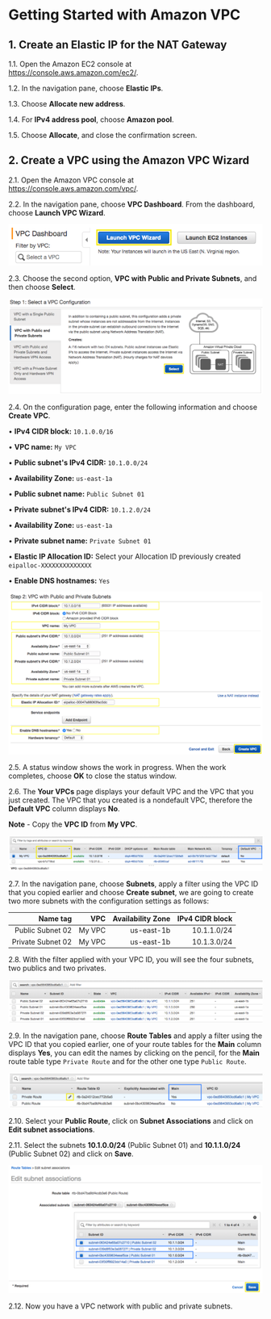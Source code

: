 # Getting Started with Amazon VPC

## 1. Create an Elastic IP for the NAT Gateway

1.1\. Open the Amazon EC2 console at https://console.aws.amazon.com/ec2/.

1.2\. In the navigation pane, choose **Elastic IPs**.

1.3\. Choose **Allocate new address**.

1.4\. For **IPv4 address pool**, choose **Amazon pool**.

1.5\. Choose **Allocate**, and close the confirmation screen.

## 2. Create a VPC using the Amazon VPC Wizard

2.1\. Open the Amazon VPC console at https://console.aws.amazon.com/vpc/.

2.2\. In the navigation pane, choose **VPC Dashboard**. From the dashboard, choose **Launch VPC Wizard**.

![Launch VPC Wizard](../images/launch-vpc-wizard.png)

2.3\. Choose the second option, **VPC with Public and Private Subnets**, and then choose **Select**.

![Select a VPC Configuration](../images/select-wizard.png)

2.4\. On the configuration page, enter the following information and choose **Create VPC**.

•	**IPv4 CIDR block:** `10.1.0.0/16`

•	**VPC name:** `My VPC`

•	**Public subnet's IPv4 CIDR:** `10.1.0.0/24`

•	**Availability Zone:** `us-east-1a`

•	**Public subnet name:** `Public Subnet 01`

•	**Private subnet's IPv4 CIDR:** `10.1.2.0/24`

•	**Availability Zone:** `us-east-1a`

•	**Private subnet name:** `Private Subnet 01`

•	**Elastic IP Allocation ID:** Select your Allocation ID previously created `eipalloc-XXXXXXXXXXXXXX`

•	**Enable DNS hostnames:** `Yes`

![Select a VPC Configuration](../images/public-private-wizard.png)

2.5\. A status window shows the work in progress. When the work completes, choose **OK** to close the status window.

2.6\. The **Your VPCs** page displays your default VPC and the VPC that you just created. The VPC that you created is a nondefault VPC, therefore the **Default VPC** column displays **No**.

**Note** - Copy the **VPC ID** from **My VPC**.

![Your VPCs](../images/vpcs.png)

2.7\. In the navigation pane, choose **Subnets**, apply a filter using the VPC ID that you copied earlier and choose **Create subnet**, we are going to create two more subnets with the configuration settings as follows:

| Name tag | VPC | Availability Zone | IPv4 CIDR block |
| ------:| -----------:| -----------:| -----------:|
| Public Subnet 02  | My VPC | us-east-1b | 10.1.1.0/24 |
| Private Subnet 02  | My VPC | us-east-1b | 10.1.3.0/24 |

2.8\. With the filter applied with your VPC ID, you will see the four subnets, two publics and two privates.

![Your Subnets](../images/subnets.png)

2.9\. In the navigation pane, choose **Route Tables** and apply a filter using the VPC ID that you copied earlier, one of your route tables for the **Main** column displays **Yes**, you can edit the names by clicking on the pencil, for the **Main** route table type `Private Route` and for the other one type `Public Route`. 

![Route Tables](../images/route-tables.png)

2.10\. Select your **Public Route**, click on **Subnet Associations** and click on **Edit subnet associations**.

2.11\. Select the subnets **10.1.0.0/24** (Public Subnet 01) and **10.1.1.0/24** (Public Subnet 02) and click on **Save**.

![Subnets for the Public Route](../images/route-edit-subnets.png)

2.12\. Now you have a VPC network with public and private subnets.